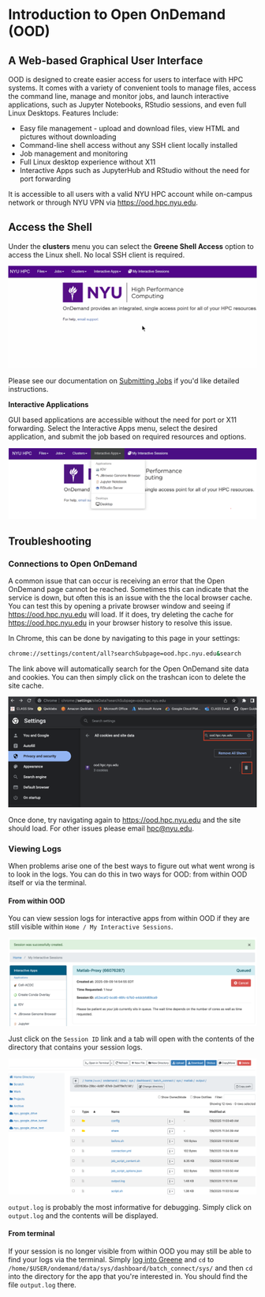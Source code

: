 # Introduction to Open OnDemand (OOD)

## A Web-based Graphical User Interface

OOD is designed to create easier access for users to interface with HPC systems. It comes with a variety of convenient tools to manage files, access the command line, manage and monitor jobs, and launch interactive applications, such as Jupyter Notebooks, RStudio sessions, and even full Linux Desktops. Features Include:

-   Easy file management - upload and download files, view HTML and pictures without downloading
-   Command-line shell access without any SSH client locally installed
-   Job management and monitoring
-   Full Linux desktop experience without X11
-   Interactive Apps such as JupyterHub and RStudio without the need for port forwarding

It is accessible to all users with a valid NYU HPC account while on-campus network or through NYU VPN via https://ood.hpc.nyu.edu.

## Access the Shell

Under the **clusters** menu you can select the **Greene Shell Access** option to access the Linux shell. No local SSH client is required.

![img](./static/open_ondemand_gif.gif)

Please see our documentation on [Submitting Jobs](../05_submitting_jobs/01_slurm_submitting_jobs.md) if you'd like detailed instructions.

**Interactive Applications**

GUI based applications are accessible without the need for port or X11 forwarding. Select the Interactive Apps menu, select the desired application, and submit the job based on required resources and options.

![interactive-applications](./static/interactive-applications.png)

## Troubleshooting

### Connections to Open OnDemand

A common issue that can occur is receiving an error that the Open OnDemand page cannot be reached. Sometimes this can indicate that the service is down, but often this is an issue with the the local browser cache. You can test this by opening a private browser window and seeing if https://ood.hpc.nyu.edu will load. If it does, try deleting the cache for https://ood.hpc.nyu.edu in your browser history to resolve this issue.

In Chrome, this can be done by navigating to this page in your settings:


```bash
chrome://settings/content/all?searchSubpage=ood.hpc.nyu.edu&search
```

The link above will automatically search for the Open OnDemand site data and cookies. You can then simply click on the trashcan icon to delete the site cache.

![Remove browser cache image](./static/ood_remove_cache.png)

Once done, try navigating again to https://ood.hpc.nyu.edu and the site should load. For other issues please email hpc@nyu.edu.

### Viewing Logs

When problems arise one of the best ways to figure out what went wrong is to look in the logs.  You can do this in two ways for OOD: from within OOD itself or via the terminal.

#### From within OOD

You can view session logs for interactive apps from within OOD if they are still visible within `Home / My Interactive Sessions`.  

![OOD Matlab in queue](./static/ood_matlab_in_queue.png)

Just click on the `Session ID` link and a tab will open with the contents of the directory that contains your session logs.

![OOD session ID directory](./static/ood_session_dir.png)

`output.log` is probably the most informative for debugging.  Simply click on `output.log` and the contents will be displayed.

#### From terminal

If your session is no longer visible from within OOD you may still be able to find your logs via the terminal.  Simply [log into Greene](../02_connecting_to_hpc/01_connecting_to_hpc.md) and `cd` to `/home/$USER/ondemand/data/sys/dashboard/batch_connect/sys/` and then `cd` into the directory for the app that you're interested in.  You should find the file `output.log` there.

